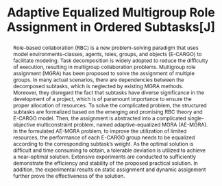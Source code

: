 ---
title: "Adaptive Equalized Multigroup Role Assignment in Ordered Subtasks[J]"
authors:
- Zhihang Yu
- Bo Wang, 
- Haibin Zhu, 
- Libo Zhang*
- date: "2025-06-03T00:00:00Z"
doi: "10.1109/TSMC.2024.3390138"

# Schedule page publish date (NOT publication's date).
publishDate: "2024-05-06T00:00:00Z"

# Publication type.
# Accepts a single type but formatted as a YAML list (for Hugo requirements).
# Enter a publication type from the CSL standard.
publication_types: ["article"]

# Publication name and optional abbreviated publication name.
publication: "IEEE Transactions on Systems, Man, and Cybernetics: Systems"
publication_short: ""

volume: "54"  # 卷号
issue: "8"    # 期号
pages: "5085 - 5098"  # 页码范围（可选

abstract: Role-based collaboration (RBC) is a new problem-solving paradigm that uses model environments-classes, agents, roles, groups, and objects (E-CARGO) to facilitate modeling. Task decomposition is widely adopted to reduce the difficulty of execution, resulting in multigroup collaboration problems. Multigroup role assignment (MGRA) has been proposed to solve the assignment of multiple groups. In many actual scenarios, there are dependencies between the decomposed subtasks, which is neglected by existing MGRA methods. Moreover, they disregard the fact that subtasks have diverse significance in the development of a project, which is of paramount importance to ensure the proper allocation of resources. To solve the complicated problem, the structured subtasks are formalized based on the emerging and promising RBC theory and E-CARGO model. Then, the assignment is abstracted into a complicated single-objective multiconstraint problem, named adaptive-equalized MGRA (AE-MGRA). In the formulated AE-MGRA problem, to improve the utilization of limited resources, the performance of each E-CARGO group needs to be equalized according to the corresponding subtask’s weight. As the optimal solution is difficult and time consuming to obtain, a tolerable deviation is utilized to achieve a near-optimal solution. Extensive experiments are conducted to sufficiently demonstrate the efficiency and stability of the proposed practical solution. In addition, the experimental results on static assignment and dynamic assignment further prove the effectiveness of the solution.



featured: false

links:
- name: Custom Link
  url: https://doi.org/10.1109/TSMC.2024.3390138


# Featured image
# To use, add an image named `featured.jpg/png` to your page's folder. 
image:
  caption: ''
  focal_point: ""
  preview_only: false

# Associated Projects (optional).
#   Associate this publication with one or more of your projects.
#   Simply enter your project's folder or file name without extension.
#   E.g. `internal-project` references `content/project/internal-project/index.md`.
#   Otherwise, set `projects: []`.

# Slides (optional).
#   Associate this publication with Markdown slides.
#   Simply enter your slide deck's filename without extension.
#   E.g. `slides: "example"` references `content/slides/example/index.md`.
#   Otherwise, set `slides: ""`.
---